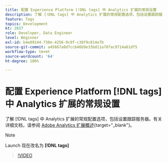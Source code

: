 ```yaml
---
title: 配置 Experience Platform [!DNL tags] 中 Analytics 扩展的常规设置
description: 了解 [!DNL tags] 中 Analytics 扩展的常规配置选项，包括设置跟踪服务器。
feature: Tags
topics: Development
kt: 2837
role: Developer, Data Engineer
level: Beginner
exl-id: b4e89144-730e-4256-9c9f-c38f9c814e7b
source-git-commit: a45667a8d7ccb46b9e33bd11a78fac9714a61df5
workflow-type: tm+mt
source-wordcount: '64'
ht-degree: 100%

---
```


# 配置 Experience Platform [!DNL tags] 中 Analytics 扩展的常规设置

了解 [!DNL tags] 中 Analytics 扩展的常规配置选项，包括设置跟踪服务器。有关详细文档，请参阅 [Adobe Analytics 扩展概述](https://experienceleague.adobe.com/docs/experience-platform/tags/extensions/client/analytics/overview.html?lang=zh-Hans){target="_blank"}。

>[!NOTE]
>
> Launch 现在改名为 **[!DNL tags]**

>[!VIDEO](https://video.tv.adobe.com/v/3429915/?quality=12&learn=on&captions=chi_hans)
